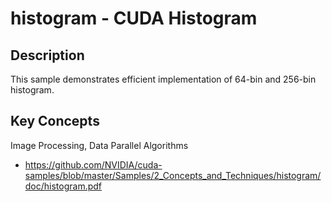 # histogram - CUDA Histogram

## Description

This sample demonstrates efficient implementation of 64-bin and 256-bin histogram.

## Key Concepts

Image Processing, Data Parallel Algorithms

* https://github.com/NVIDIA/cuda-samples/blob/master/Samples/2_Concepts_and_Techniques/histogram/doc/histogram.pdf